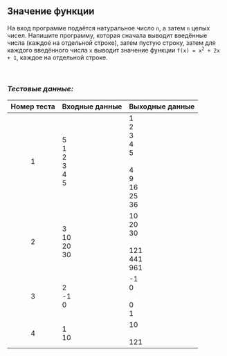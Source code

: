 ## Значение функции

На вход программе подаётся натуральное число <code>n</code>, а затем <code>n</code> целых чисел.
Напишите программу, которая сначала выводит введённые числа (каждое на отдельной строке),
затем пустую строку, затем для каждого введённого числа <code>x</code> выводит значение функции
<code>f(x) = x<sup>2</sup> + 2x + 1</code>, каждое на отдельной строке.

<br>

### *Тестовые данные:*

| Номер теста | Входные данные             | Выходные данные                                       |
|:-----------:|----------------------------|-------------------------------------------------------|
|      1      | 5<br>1<br>2<br>3<br>4<br>5 | 1<br>2<br>3<br>4<br>5<br><br>4<br>9<br>16<br>25<br>36 |
|      2      | 3<br>10<br>20<br>30        | 10<br>20<br>30<br><br>121<br>441<br>961               |
|      3      | 2<br>-1<br>0               | -1<br>0<br><br>0<br>1                                 |
|      4      | 1<br>10                    | 10<br><br>121                                         |
